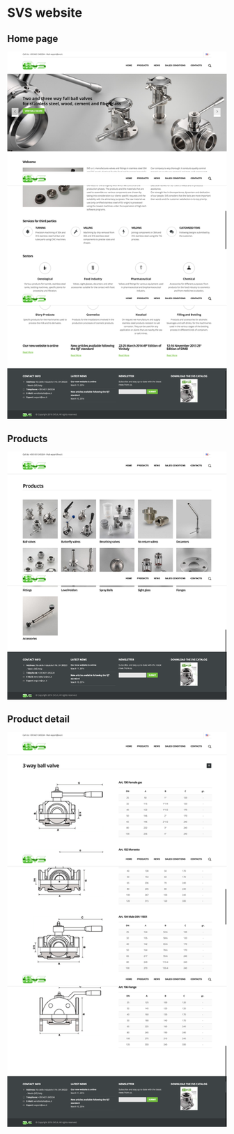 # SVS website

## Home page
![](home.png)

## Products
![](products.png)

## Product detail
![](product-detail.png)
